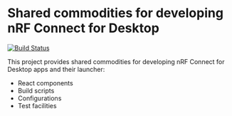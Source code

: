 # Shared commodities for developing nRF Connect for Desktop
[![Build Status](https://dev.azure.com/NordicSemiconductor/Wayland/_apis/build/status/pc-nrfconnect-shared?branchName=master)](https://dev.azure.com/NordicSemiconductor/Wayland/_build/latest?definitionId=31&branchName=master)

This project provides shared commodities for developing nRF Connect for Desktop apps and their launcher:

* React components
* Build scripts
* Configurations
* Test facilities
